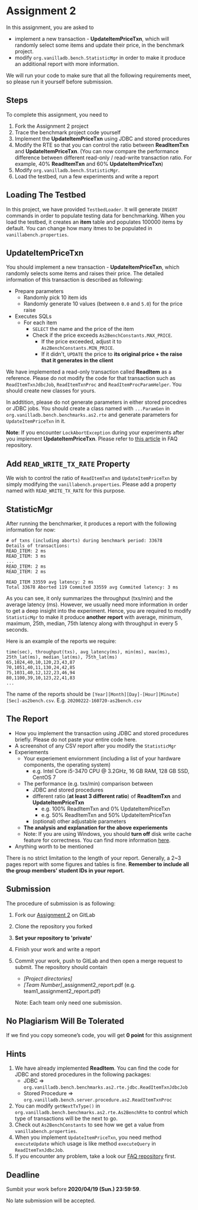 # Assignment 2
In this assignment, you are asked to
  - implement a new transaction - **UpdateItemPriceTxn**, which will randomly select some items and update their price, in the benchmark project.
  - modify `org.vanilladb.bench.StatisticMgr` in order to make it produce an additional report with more information.

We will run your code to make sure that all the following requirements meet, so please run it yourself before submission.


## Steps
To complete this assignment, you need to

1. Fork the Assignment 2 project
2. Trace the benchmark project code yourself
3. Implement the **UpdateItemPriceTxn** using JDBC and stored procedures
4. Modify the RTE so that you can control the ratio between **ReadItemTxn** and **UpdateItemPriceTxn**. (You can now compare the performance difference between different read-only / read-write transaction ratio. For example, 40% **ReadItemTxn** and 60% **UpdateItemPriceTxn**)
5. Modify `org.vanilladb.bench.StatisticMgr`.
6. Load the testbed, run a few experiments and write a report


## Loading The Testbed

In this project, we have provided `TestbedLoader`. It will generate `INSERT` commands in order to populate testing data for benchmarking. When you load the testbed, it creates an **item** table and populates 100000 items by default. You can change how many itmes to be populated in `vanillabench.properties`.


## UpdateItemPriceTxn
You should implement a new transaction - **UpdateItemPriceTxn**, which randomly selects some items and raises their price. The detailed information of this transaction is described as following:

- Prepare parameters
  - Randomly pick 10 item ids
  - Randomly generate 10 values (between `0.0` and `5.0`) for the price raise
- Executes SQLs
	- For each item
		- `SELECT` the name and the price of the item
		- Check if the price exceeds `As2BenchConstants.MAX_PRICE`.
			- If the price exceeded, adjust it to `As2BenchConstants.MIN_PRICE`.
			- If it didn't, `UPDATE` the price to **its original price + the raise that it generates in the client**

We have implemented a read-only transaction called **ReadItem** as a reference. Please do not modify the code for that transaction such as `ReadItemTxnJdbcJob`, `ReadItemTxnProc` and `ReadItemProcParamHelper`. You should create new classes for yours.

In addtition, please do not generate parameters in either stored procedres or JDBC jobs. You should create a class named with `...ParamGen` in `org.vanilladb.bench.benchmarks.as2.rte` and generate parameters for `UpdateItemPriceTxn` in it.

**Note**: If you encounter `LockAbortException` during your experiments after you implement **UpdateItemPriceTxn**. Please refer to [this article](https://shwu10.cs.nthu.edu.tw/courses/databases/2019-spring/faq/blob/master/Lock_Abort_Exception_in_Benchmark.md) in FAQ repository.


## Add `READ_WRITE_TX_RATE` Property

We wish to control the ratio of `ReadItemTxn` and `UpdateItemPriceTxn` by simply modifying the `vanillabench.properties`. Please add a property named with `READ_WRITE_TX_RATE` for this purpose.


## StatisticMgr

After running the benchmarker, it produces a report with the following information for now:

```
# of txns (including aborts) during benchmark period: 33678
Details of transactions:
READ_ITEM: 2 ms
READ_ITEM: 3 ms
...
READ_ITEM: 2 ms
READ_ITEM: 2 ms

READ_ITEM 33559 avg latency: 2 ms
Total 33678 Aborted 119 Commited 33559 avg Commited latency: 3 ms
```

As you can see, it only summarizes the throughput (txs/min) and the average latency (ms). However, we usually need more information in order to get a deep insight into the experiment. Hence, you are required to modify `StatisticMgr` to make it produce **another report** with average, minimum, maximum, 25th, median, 75th latency along with throughput in every 5 seconds.

Here is an example of the reports we require:

```
time(sec), throughput(txs), avg_latency(ms), min(ms), max(ms), 25th_lat(ms), median_lat(ms), 75th_lat(ms)
65,1024,40,10,120,23,43,87
70,1051,40,11,130,24,42,85
75,1031,40,12,122,23,46,94
80,1100,39,10,123,22,41,83
...
```

The name of the reports should be `[Year][Month][Day]-[Hour][Minute][Sec]-as2bench.csv`. E.g. `20200222-160720-as2bench.csv`

## The Report
- How you implement the transaction using JDBC and stored procedures briefly. Please do not paste your entire code here.
- A screenshot of any CSV report after you modify the `StatisticMgr`
- Experiements
	- Your experiement enviornment (including a list of your hardware components, the operating system)
		- e.g. Intel Core i5-3470 CPU @ 3.2GHz, 16 GB RAM, 128 GB SSD, CentOS 7
	- The performance (e.g. txs/min) comparison between
		- JDBC and stored procedures
		- different ratio (**at least 3 different ratio**) of **ReadItemTxn** and **UpdateItemPriceTxn**
			- e.g. 100% ReadItemTxn and 0% UpdateItemPriceTxn
			- e.g. 50% ReadItemTxn and 50% UpdateItemPriceTxn
		- (optional) other adjustable parameters
	- **The analysis and explanation for the above experiements**
	- Note: If you are using Windows, you should **turn off** disk write cache feature for correctness. You can find more information [here](https://shwu10.cs.nthu.edu.tw/courses/databases/2019-spring/faq/blob/master/Windows_Disk_Write_Cache.md).
- Anything worth to be mentioned

There is no strict limitation to the length of your report. Generally, a 2~3 pages report with some figures and tables is fine. **Remember to include all the group members' student IDs in your report.**

## Submission

The procedure of submission is as following:

1. Fork our [Assignment 2](https://shwu10.cs.nthu.edu.tw/courses/databases/2019-spring/db19-assignment-2) on GitLab
2. Clone the repository you forked
3. **Set your repository to 'private'**
4. Finish your work and write a report
5. Commit your work, push to GitLab and then open a merge request to submit. The repository should contain
	- *[Project directories]*
	- *[Team Number]*_assignment2_report.pdf (e.g. team1_assignment2_report.pdf)

    Note: Each team only need one submission.


## No Plagiarism Will Be Tolerated

If we find you copy someone’s code, you will get **0 point** for this assignment


## Hints

1. We have already implemented **ReadItem**. You can find the code for JDBC and stored procedures in the following packages:
	- JDBC => `org.vanilladb.bench.benchmarks.as2.rte.jdbc.ReadItemTxnJdbcJob`
	- Stored Procedure => `org.vanilladb.bench.server.procedure.as2.ReadItemTxnProc`
2. You can modify `getNextTxType()` in `org.vanilladb.bench.benchmarks.as2.rte.As2BenchRte` to control which type of transactions will be the next to go.
3. Check out `As2BenchConstants` to see how we get a value from `vanillabench.properties`.
4. When you implement `UpdateItemPriceTxn`, you need method `executeUpdate` which usage is like method `executeQuery` in `ReadItemTxnJdbcJob`.
5. If you encounter any problem, take a look our [FAQ repository](https://shwu10.cs.nthu.edu.tw/courses/databases/2019-spring/faq) first.


## Deadline

Sumbit your work before **2020/04/19 (Sun.) 23:59:59**.

No late submission will be accepted.
